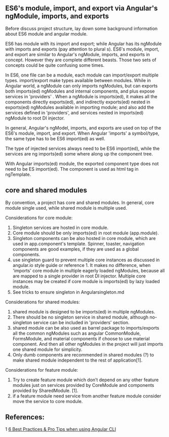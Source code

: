 
## ES6's module, import, and export via Angular's ngModule, imports, and exports
Before discuss project structure, lay down some background information about ES6 module and angular module.  

ES6 has module with its import and export; while Angular has its ngModule with imports and exports (pay attention to plural s). ES6's module, import, and export are similar to Angular's ngModule, imports, and exports in concept. However they are complete different beasts. Those two sets of concepts could be quite confusing some times.

In ES6, one file can be a module, each module can import/export multiple types. import/export make types available between modules. While in Angular world, a ngModule can only imports ngModules, but can exports both imports(ed) ngModules and internal components, and plus expose services in 'providers' . When a ngModule is imports(ed), it makes all the components directly exports(ed), and indirectly exports(ed) nested in exports(ed) ngModules available in importing module; and also add the services defined in 'providers', and services nested in imports(ed) ngModule to root DI injector.

In general, Angular's ngModel, imports, and exports are used on top of the ES6's module, import, and export. When Angular 'imports' a symbol/type, the same type has to be ES6 import(ed) as well.  

The type of injected services always need to be ES6 import(ed), while the services are ng imports(ed) some where along up the component tree.

With Angular imports(ed) module, the exported component type does not need to be ES import(ed). The component is used as html tag in ngTemplate.

## core and shared modules 
By convention, a project has core and shared modules. In general, core module single used, while shared module is multiple used.

Considerations for core module:
1. Singleton services are hosted in core module.
2. Core module should be only imports(ed) in root module (app.module).
3. Singleton components can be also hosted in core module, which are used in app.component's template. Spinner, toaster, navigation components are good examples, if they are used as a global components.
4. use singleton guard to prevent multiple core instances as discussed in angular.io style guide or reference 1. It makes no difference, when 'imports' core module in multiple eagerly loaded ngModules, because all are mapped to a single provider in root DI injector. Multiple core instances may be created if core module is imports(ed) by lazy loaded module.
5. See tricks to ensure singleton in Angularsingleton.md

Considerations for shared modules:
1. shared module is designed to be imports(ed) in multiple ngModules.
2. There should be no singleton service in shared module, although no-singleton service can be included in 'providers' section. 
3. shared module can be also used as barrel package to imports/exports all the common ngModules such as angular CommonModule, FormsModule, and material components if choose to use material component. And then all other ngModules in the project will just imports one shared module for simplicity.
4. Only dumb components are recommended in shared modules (?) to make shared module independent to the rest of application[1].

Considerations for feature module:
1. Try to create feature module which don’t depend on any other feature modules just on services provided by CoreModule and components provided by SharedModule. [1].
2. if a feature module need service from another feature module consider move the service to core module.


## **References**:

1 [6 Best Practices & Pro Tips when using Angular CLI](https://medium.com/@tomastrajan/6-best-practices-pro-tips-for-angular-cli-better-developer-experience-7b328bc9db81)